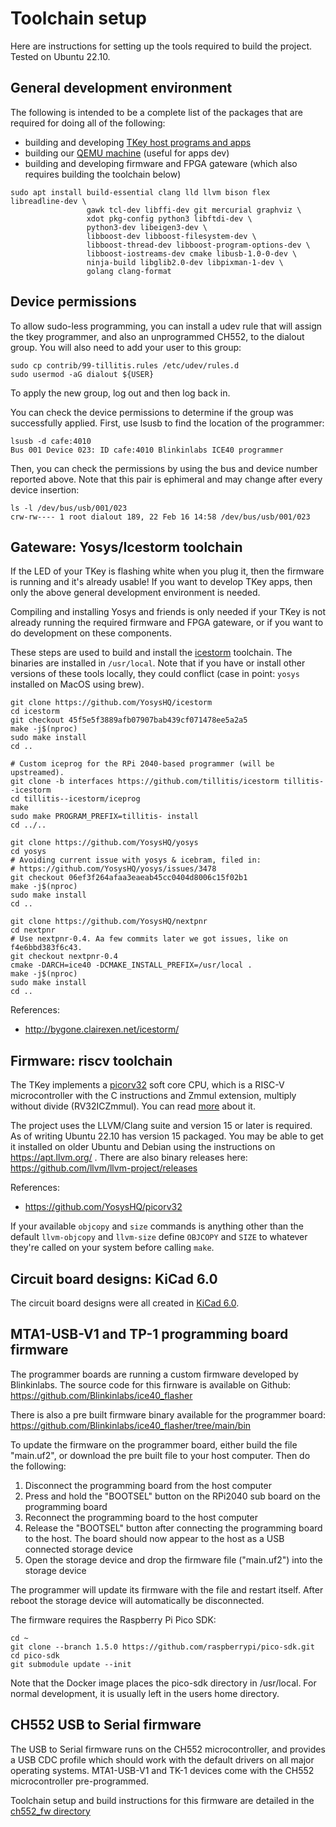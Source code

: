 # Toolchain setup

Here are instructions for setting up the tools required to build the
project. Tested on Ubuntu 22.10.

## General development environment

The following is intended to be a complete list of the packages that
are required for doing all of the following:

 - building and developing [TKey host programs and
   apps](https://github.com/tillitis/tillitis-key1-apps)
 - building our [QEMU machine](https://github.com/tillitis/qemu/tree/tk1)
   (useful for apps dev)
 - building and developing firmware and FPGA gateware (which also
   requires building the toolchain below)

```
sudo apt install build-essential clang lld llvm bison flex libreadline-dev \
                 gawk tcl-dev libffi-dev git mercurial graphviz \
                 xdot pkg-config python3 libftdi-dev \
                 python3-dev libeigen3-dev \
                 libboost-dev libboost-filesystem-dev \
                 libboost-thread-dev libboost-program-options-dev \
                 libboost-iostreams-dev cmake libusb-1.0-0-dev \
                 ninja-build libglib2.0-dev libpixman-1-dev \
                 golang clang-format
```

## Device permissions

To allow sudo-less programming, you can install a udev rule that will
assign the tkey programmer, and also an unprogrammed CH552, to the
dialout group. You will also need to add your user to this group:

```
sudo cp contrib/99-tillitis.rules /etc/udev/rules.d
sudo usermod -aG dialout ${USER}
```

To apply the new group, log out and then log back in.

You can check the device permissions to determine if the group was
successfully applied. First, use lsusb to find the location of the
programmer:

```
lsusb -d cafe:4010
Bus 001 Device 023: ID cafe:4010 Blinkinlabs ICE40 programmer
```

Then, you can check the permissions by using the bus and device
number reported above. Note that this pair is ephimeral and may
change after every device insertion:

```
ls -l /dev/bus/usb/001/023
crw-rw---- 1 root dialout 189, 22 Feb 16 14:58 /dev/bus/usb/001/023
```

## Gateware: Yosys/Icestorm toolchain

If the LED of your TKey is flashing white when you plug it, then the
firmware is running and it's already usable! If you want to develop
TKey apps, then only the above general development environment is
needed.

Compiling and installing Yosys and friends is only needed if your TKey
is not already running the required firmware and FPGA gateware, or if
you want to do development on these components.

These steps are used to build and install the
[icestorm](http://bygone.clairexen.net/icestorm/) toolchain. The
binaries are installed in `/usr/local`. Note that if you have or
install other versions of these tools locally, they could conflict
(case in point: `yosys` installed on MacOS using brew).

    git clone https://github.com/YosysHQ/icestorm
    cd icestorm
    git checkout 45f5e5f3889afb07907bab439cf071478ee5a2a5
    make -j$(nproc)
    sudo make install
    cd ..

    # Custom iceprog for the RPi 2040-based programmer (will be upstreamed).
    git clone -b interfaces https://github.com/tillitis/icestorm tillitis--icestorm
    cd tillitis--icestorm/iceprog
    make
    sudo make PROGRAM_PREFIX=tillitis- install
    cd ../..

    git clone https://github.com/YosysHQ/yosys
    cd yosys
    # Avoiding current issue with yosys & icebram, filed in:
    # https://github.com/YosysHQ/yosys/issues/3478
    git checkout 06ef3f264afaa3eaeab45cc0404d8006c15f02b1
    make -j$(nproc)
    sudo make install
    cd ..

    git clone https://github.com/YosysHQ/nextpnr
    cd nextpnr
    # Use nextpnr-0.4. Aa few commits later we got issues, like on f4e6bbd383f6c43.
    git checkout nextpnr-0.4
    cmake -DARCH=ice40 -DCMAKE_INSTALL_PREFIX=/usr/local .
    make -j$(nproc)
    sudo make install
    cd ..

References:
* http://bygone.clairexen.net/icestorm/

## Firmware: riscv toolchain

The TKey implements a [picorv32](https://github.com/YosysHQ/picorv32)
soft core CPU, which is a RISC-V microcontroller with the C
instructions and Zmmul extension, multiply without divide
(RV32ICZmmul). You can read
[more](https://www.sifive.com/blog/all-aboard-part-1-compiler-args)
about it.

The project uses the LLVM/Clang suite and version 15 or later is
required. As of writing Ubuntu 22.10 has version 15 packaged. You may
be able to get it installed on older Ubuntu and Debian using the
instructions on https://apt.llvm.org/ . There are also binary releases
here: https://github.com/llvm/llvm-project/releases

References:
* https://github.com/YosysHQ/picorv32

If your available `objcopy` and `size` commands is anything other than
the default `llvm-objcopy` and `llvm-size` define `OBJCOPY` and `SIZE`
to whatever they're called on your system before calling `make`.

## Circuit board designs: KiCad 6.0

The circuit board designs were all created in [KiCad
6.0](https://www.kicad.org/).

## MTA1-USB-V1 and TP-1 programming board firmware

The programmer boards are running a custom firmware developed by
Blinkinlabs. The source code for this firnware is available on
Github: https://github.com/Blinkinlabs/ice40_flasher

There is also a pre built firmware binary available for the
programmer board:
https://github.com/Blinkinlabs/ice40_flasher/tree/main/bin

To update the firmware on the programmer board, either build the file
"main.uf2", or download the pre built file to your host computer.
Then do the following:

1. Disconnect the programming board from the host computer
2. Press and hold the "BOOTSEL" button on the RPi2040 sub board on
   the programming board
3. Reconnect the programming board to the host computer
4. Release the "BOOTSEL" button after connecting the programming
   board to the host. The board should now appear to the host as a
   USB connected storage device
5. Open the storage device and drop the firmware file ("main.uf2")
   into the storage device

The programmer will update its firmware with the file and restart
itself. After reboot the storage device will automatically be
disconnected.

The firmware requires the Raspberry Pi Pico SDK:

    cd ~
    git clone --branch 1.5.0 https://github.com/raspberrypi/pico-sdk.git
    cd pico-sdk
    git submodule update --init

Note that the Docker image places the pico-sdk directory in
/usr/local. For normal development, it is usually left in the
users home directory.


## CH552 USB to Serial firmware

The USB to Serial firmware runs on the CH552 microcontroller, and
provides a USB CDC profile which should work with the default drivers
on all major operating systems. MTA1-USB-V1 and TK-1 devices come
with the CH552 microcontroller pre-programmed.

Toolchain setup and build instructions for this firmware are detailed
in the
[ch552_fw directory](../hw/boards/mta1-usb-v1/ch552_fw/README.md)
